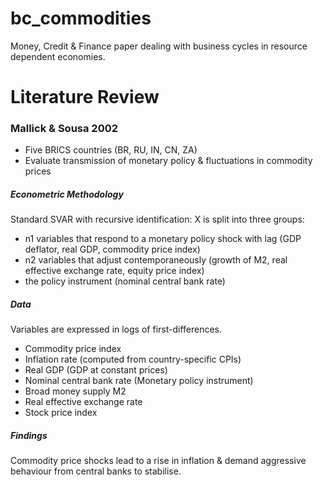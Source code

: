 # bc_commodities

Money, Credit & Finance paper dealing with business cycles in resource dependent economies.


# Literature Review

### Mallick & Sousa 2002

- Five BRICS countries (BR, RU, IN, CN, ZA)
- Evaluate transmission of monetary policy & fluctuations in commodity prices

##### Econometric Methodology
Standard SVAR with recursive identification: X is split into three groups:
- n1 variables that respond to a monetary policy shock with lag (GDP deflator, real GDP, commodity price index)
- n2 variables that adjust contemporaneously (growth of M2, real effective exchange rate, equity price index)
- the policy instrument (nominal central bank rate)

##### Data
Variables are expressed in logs of first-differences.
- Commodity price index
- Inflation rate (computed from country-specific CPIs)
- Real GDP (GDP at constant prices)
- Nominal central bank rate (Monetary policy instrument)
- Broad money supply M2
- Real effective exchange rate
- Stock price index

##### Findings
Commodity price shocks lead to a rise in inflation & demand aggressive behaviour from central banks to stabilise.